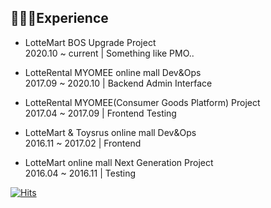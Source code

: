 ## 👩🏻‍💻Experience

* LotteMart BOS Upgrade Project<br/>
  2020.10 ~ current | Something like PMO..

* LotteRental MYOMEE online mall Dev&Ops<br/>
  2017.09 ~ 2020.10 | Backend Admin Interface

* LotteRental MYOMEE(Consumer Goods Platform) Project<br/>
  2017.04 ~ 2017.09 | Frontend Testing

* LotteMart & Toysrus online mall Dev&Ops<br/>
  2016.11 ~ 2017.02 | Frontend

* LotteMart online mall Next Generation Project<br/>
  2016.04 ~ 2016.11 | Testing

[![Hits](https://hits.seeyoufarm.com/api/count/incr/badge.svg?url=https%3A%2F%2Fgithub.com%2Fkimkonpig&count_bg=%23943DC8&title_bg=%23555555&icon=&icon_color=%23E7E7E7&title=hits&edge_flat=false)](https://hits.seeyoufarm.com)

<!--
**kimkonpig/kimkonpig** is a ✨ _special_ ✨ repository because its `README.md` (this file) appears on your GitHub profile.

Here are some ideas to get you started:

- 🔭 I’m currently working on ...
- 🌱 I’m currently learning ...
- 👯 I’m looking to collaborate on ...
- 🤔 I’m looking for help with ...
- 💬 Ask me about ...
- 📫 How to reach me: ...
- 😄 Pronouns: ...
- ⚡ Fun fact: ...
-->
